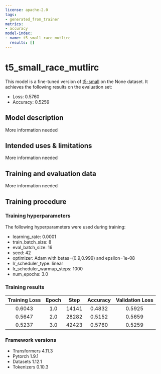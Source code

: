 ```yaml
---
license: apache-2.0
tags:
- generated_from_trainer
metrics:
- accuracy
model-index:
- name: t5_small_race_mutlirc
  results: []
---
```


<!-- This model card has been generated automatically according to the information the Trainer had access to. You
should probably proofread and complete it, then remove this comment. -->

# t5_small_race_mutlirc

This model is a fine-tuned version of [t5-small](https://huggingface.co/t5-small) on the None dataset.
It achieves the following results on the evaluation set:
- Loss: 0.5760
- Accuracy: 0.5259

## Model description

More information needed

## Intended uses & limitations

More information needed

## Training and evaluation data

More information needed

## Training procedure

### Training hyperparameters

The following hyperparameters were used during training:
- learning_rate: 0.0001
- train_batch_size: 8
- eval_batch_size: 16
- seed: 42
- optimizer: Adam with betas=(0.9,0.999) and epsilon=1e-08
- lr_scheduler_type: linear
- lr_scheduler_warmup_steps: 1000
- num_epochs: 3.0

### Training results

| Training Loss | Epoch | Step  | Accuracy | Validation Loss |
|:-------------:|:-----:|:-----:|:--------:|:---------------:|
| 0.6043        | 1.0   | 14141 | 0.4832   | 0.5925          |
| 0.5647        | 2.0   | 28282 | 0.5152   | 0.5659          |
| 0.5237        | 3.0   | 42423 | 0.5760   | 0.5259          |


### Framework versions

- Transformers 4.11.3
- Pytorch 1.9.1
- Datasets 1.12.1
- Tokenizers 0.10.3

